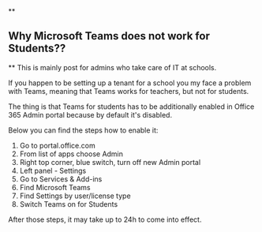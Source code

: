 ﻿
**

## Why Microsoft Teams does not work for Students??

**
This is mainly post for admins who take care of IT at schools.

If you happen to be setting up a tenant for a school you my face a problem with Teams, meaning that Teams works for teachers, but not for students.

The thing is that Teams for students has to be additionally enabled in Office 365 Admin portal because by default it's disabled.

Below you can find the steps how to enable it:

 1. Go to portal.office.com 
 2. From list of apps choose Admin
 3. Right top corner, blue switch, turn off new Admin portal
 4. Left panel - Settings
 5. Go to Services & Add-ins
 6. Find Microsoft Teams
 7. Find Settings by user/license type
 8. Switch Teams on for Students

After those steps, it may take up to 24h to come into effect.
